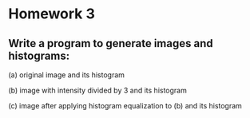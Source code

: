 # Homework 3
## Write a program to generate images and histograms:
(a) original image and its histogram

(b) image with intensity divided by 3 and its histogram

(c) image after applying histogram equalization to (b) and its histogram
